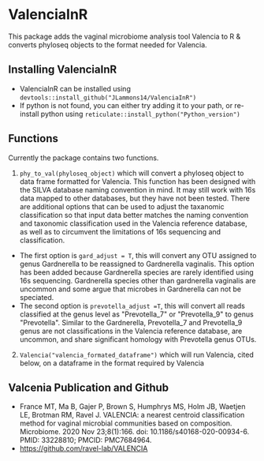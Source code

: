 # ValenciaInR
 This package adds the vaginal microbiome analysis tool Valencia to R & converts phyloseq objects to the format needed for Valencia.

## Installing ValenciaInR
- ValenciaInR can be installed using `devtools::install_github("JLammons14/ValenciaInR")`
- If python is not found, you can either try adding it to your path, or re-install python using `reticulate::install_python("Python_version")`
## Functions
Currently the package contains two functions.
 1. `phy_to_val(phyloseq_object)` which will convert a phyloseq object to data frame formatted for Valencia. This function has been designed with the SILVA database naming convention in mind. It may still work with 16s data mapped to other databases, but they have not been tested.
   There are additional options that can be used to adjust the taxanomic classification so that input data better matches the naming convention and taxonomic classification used in the Valencia reference database, as well as to circumvent the limitations of 16s sequencing and classification.  
  - The first option is `gard_adjust = T`, this will convert any OTU assigned to genus Gardnerella to be reassigned to Gardnerella vaginalis. This option has been added because Gardnerella species are rarely identified using 16s sequencing. Gardnerella species other than gardnerella vaginalis are uncommon and some argue that microbes in Gardnerella can not be speciated. 
  - The second option is `prevotella_adjust =T`, this will convert all reads classified at the genus level as "Prevotella_7" or "Prevotella_9" to genus "Prevotella". Similar to the Gardnerella, Prevotella_7 and Prevotella_9 genus are not classifications in the Valencia reference database, are uncommon, and share significant homology with Prevotella genus OTUs.
 
 2. `Valencia("valencia_formated_dataframe")` which will run Valencia, cited below, on a dataframe in the format required by Valencia


## Valcenia Publication and Github
 - France MT, Ma B, Gajer P, Brown S, Humphrys MS, Holm JB, Waetjen LE, Brotman RM, Ravel J. VALENCIA: a nearest centroid classification method for vaginal microbial communities based on composition. Microbiome. 2020 Nov 23;8(1):166. doi: 10.1186/s40168-020-00934-6. PMID: 33228810; PMCID: PMC7684964.
 - https://github.com/ravel-lab/VALENCIA
